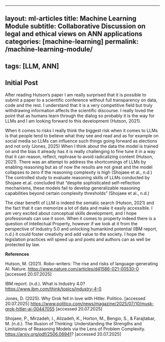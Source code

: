 
---
layout: ml-articles
title: Machine Learning Module
subtitle: Collaborative Discussion on legal and ethical views on ANN applications
categories: [machine-learning]
permalink: /machine-learning-module/
---

tags: [LLM, ANN]
---

## Initial Post

After reading Hutson’s paper I am really surprised that it is possible to submit a paper to a scientific conference without full transparency on data, code and the rest. I understand that it is a very competitive field but truly withdrawing information affects the scientific discourse. I really loved the point that as humans learn through the dialog so probably it is the way for LLMs and I am looking forward to this development (Hutson, 2021).

 

When it comes to risks I really think the biggest risk when it comes to LLMs is that people tend to believe what they see and read and as for example on social media so LLMs can influence such things going forward as elections and not only (Jones, 2025) When I think about the data the model is trained on and the bias it already has it is really challenging to fine tune it in a way that it can reason, reflect, rephrase to avoid radicalizing content (Hutson, 2021). There was an attempt to address the shortcomings of LLMs by enabling reasoning but as of now the results are not great and the model collapses to zero if the reasoning complexity is high (Shojaee et al., n.d.) The controlled study to evaluate reasoning skills of LLMs conducted by Shojaee et.al. concluded that “despite sophisticated self-reflection mechanisms, these models fail to develop generalizable reasoning capabilities beyond certain complexity thresholds” (Shojaee et al., n.d.)

The clear benefit of LLM is indeed the sematic search (Hutson, 2021) and the fact that it can memorize a lot of data and make it easily accessible. I am very excited about conceptual skills development, and I hope professionals can use it soon. When it comes to property indeed there is a question of Intellectual Property, however if we look at it from the perspective of Industry 5.0 and unlocking humankind potential (IBM report, n.d.) it could foster creativity and add value to the society. I hope the legislation practices will speed up and poets and authors can as well be protected by law.

**References**

Hutson, M. (2021). Robo-writers: The rise and risks of language-generating AI. Nature. https://www.nature.com/articles/d41586-021-00530-0 [accessed 20.07.2025]

IBM report. (n.d.). What is Industry 4.0? https://www.ibm.com/think/topics/industry-4-0

Jones, D. (2025). Why Grok fell in love with Hitler. Politico. [accessed 20.07.2025] https://www.politico.com/news/magazine/2025/07/10/musk-grok-hitler-ai-00447055 [accessed 20.07.2025]

Shojaee, P., Mirzadeh, I., Alizadeh, K., Horton, M., Bengio, S., & Farajtabar, M. (n.d.). The Illusion of Thinking: Understanding the Strengths and Limitations of Reasoning Models  via the Lens of Problem Complexity. https://arxiv.org/pdf/2506.06941? [accessed 20.07.2025]





